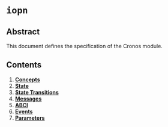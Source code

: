 <!--
order: 0
title: Cronos Overview
parent:
  title: "iopn"
-->

# `iopn`

## Abstract

This document defines the specification of the Cronos module.

## Contents

1. **[Concepts](01_concepts.md)**
2. **[State](02_state.md)**
3. **[State Transitions](03_state_transitions.md)**
4. **[Messages](04_messages.md)**
5. **[ABCI](05_abci.md)**
6. **[Events](06_events.md)**
7. **[Parameters](07_params.md)**
